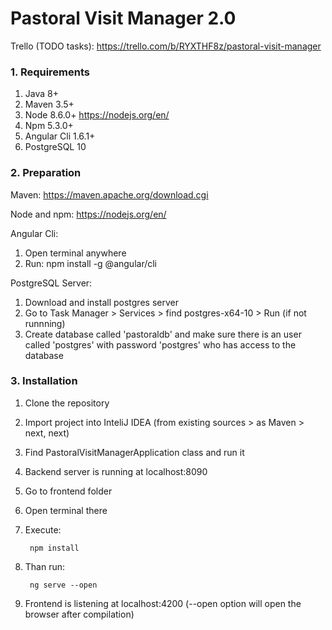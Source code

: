 # Pastoral Visit Manager 2.0

Trello (TODO tasks): https://trello.com/b/RYXTHF8z/pastoral-visit-manager

### 1. Requirements
1. Java 8+
2. Maven 3.5+
3. Node 8.6.0+ https://nodejs.org/en/
4. Npm 5.3.0+
5. Angular Cli 1.6.1+
6. PostgreSQL 10

### 2. Preparation

Maven: https://maven.apache.org/download.cgi

Node and npm: https://nodejs.org/en/

Angular Cli:
1. Open terminal anywhere
2. Run: npm install -g @angular/cli

PostgreSQL Server:
1. Download and install postgres server
2. Go to Task Manager > Services > find postgres-x64-10 > Run (if not runnning)
3. Create database called 'pastoraldb' and make sure there is an user called 'postgres' with password 'postgres' who has access to the database

### 3. Installation
1. Clone the repository
2. Import project into InteliJ IDEA (from existing sources > as Maven > next, next)
3. Find PastoralVisitManagerApplication class and run it
4. Backend server is running at localhost:8090
5. Go to frontend folder
6. Open terminal there
7. Execute: 
        
        npm install 
8. Than run: 

        ng serve --open
9. Frontend is listening at localhost:4200 (--open option will open the browser after compilation)
